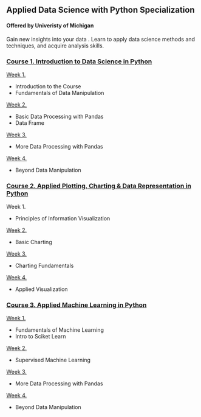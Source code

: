 ## Applied Data Science with Python Specialization 
#### Offered by Univeristy of Michigan
Gain new insights into your data . Learn to apply data science methods and techniques, and acquire analysis skills.

### [Course 1. Introduction to Data Science in Python](https://github.com/kh4vv/Coursera/tree/origin/UMich_DataScience/course1)
[Week 1.](https://github.com/kh4vv/Coursera/tree/origin/UMich_DataScience/course1/week1) 
- Introduction to the Course
- Fundamentals of Data Manipulation

[Week 2.](https://github.com/kh4vv/Coursera/tree/origin/UMich_DataScience/course1/week2)
- Basic Data Processing with Pandas
- Data Frame

[Week 3.](https://github.com/kh4vv/Coursera/tree/origin/UMich_DataScience/course1/week3)
- More Data Processing with Pandas

[Week 4.](https://github.com/kh4vv/Coursera/tree/origin/UMich_DataScience/course1/week4)
- Beyond Data Manipulation

### [Course 2. Applied Plotting, Charting & Data Representation in Python](https://github.com/kh4vv/Coursera/tree/origin/UMich_DataScience/course2)
Week 1.
- Principles of Information Visualization

[Week 2.](https://github.com/kh4vv/Coursera/tree/origin/UMich_DataScience/course2/week2)
- Basic Charting

[Week 3.](https://github.com/kh4vv/Coursera/tree/origin/UMich_DataScience/course2/week3)
- Charting Fundamentals

[Week 4.](https://github.com/kh4vv/Coursera/tree/origin/UMich_DataScience/course2/week4)
- Applied Visualization


### [Course 3. Applied Machine Learning in Python](https://github.com/kh4vv/Coursera/tree/origin/UMich_DataScience/course3)
[Week 1.](https://github.com/kh4vv/Coursera/tree/origin/UMich_DataScience/course3/week1) 
- Fundamentals of Machine Learning 
- Intro to Sciket Learn

[Week 2.](https://github.com/kh4vv/Coursera/tree/origin/UMich_DataScience/course1/week2)
- Supervised Machine Learning

[Week 3.](https://github.com/kh4vv/Coursera/tree/origin/UMich_DataScience/course1/week3)
- More Data Processing with Pandas

[Week 4.](https://github.com/kh4vv/Coursera/tree/origin/UMich_DataScience/course1/week4)
- Beyond Data Manipulation
